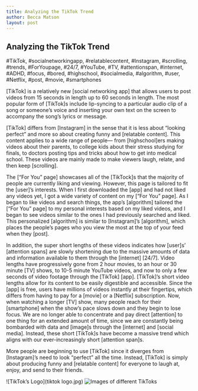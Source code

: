 ```yaml
---
title: Analyzing the TikTok Trend
author: Becca Matson
layout: post
---
```


## Analyzing the TikTok Trend

#TikTok, #socialnetworkingapp, #relatablecontent, #Instagram, #scrolling, #trends, #ForYoupage, #24/7, #YouTube, #TV, #attentionspan, #internet, #ADHD, #focus, #bored, #highschool, #socialmedia, #algorithm, #user, #Netflix, #post, #movie, #smartphones

[TikTok] is a relatively new [social networking app] that allows users to post videos from 15 seconds in length up to 60 seconds in length. The most popular form of [TikTok]s include lip-syncing to a particular audio clip of a song or someone’s voice and inserting your own text on the screen to accompany the song’s lyrics or message. 

[TikTok] differs from [Instagram] in the sense that it is less about “looking perfect” and more so about creating funny and [relatable content]. This content applies to a wide range of people— from [highschool]ers making videos about their parents, to college kids about their stress studying for finals, to doctors posting tips and tricks about how to get into medical school. These videos are mainly made to make viewers laugh, relate, and then keep [scrolling]. 

The [“For You” page] showcases all of the [TikTock]s that the majority of people are currently liking and viewing. However, this page is tailored to fit the [user]’s interests. When I first downloaded the [app] and had not liked any videos yet, I got a wide variety of content on my [“For You” page]. As I began to like videos and search things, the app’s [algorithm] tailored the [“For You” page] to my personal interests based on my liked videos, and I began to see videos similar to the ones I had previously searched and liked. This personalized [algorithm] is similar to [Instagram]’s [algorithm], which places the people’s pages who you view the most at the top of your feed when they [post].

In addition, the super short lengths of these videos indicates how [user]s’ [attention spans] are slowly shortening due to the massive amounts of data and information available to them through the [internet] [24/7]. Video lengths have progressively gone from 2 hour movies, to an hour or 30 minute [TV] shows, to 10-5 minute YouTube videos, and now to only a few seconds of video footage through the [TikTok] [app]. [TikTok]’s short video lengths allow for its content to be easily digestible and accessible. Since the [app] is free, users have millions of videos instantly at their fingertips, which differs from having to pay for a [movie] or a [Netflix] subscription. Now, when watching a longer [TV] show, many people reach for their [smartphone] when the show’s pace slows down and they begin to lose focus. We are no longer able to concentrate and pay direct [attention] to one thing for an extended amount of time, since we are constantly being bombarded with data and [image]s through the [internet] and [social media]. Instead, these short [TikTok]s have become a massive trend which aligns with our ever-increasingly short [attention span]s. 

More people are beginning to use [TikTok] since it diverges from [Instagram]’s need to look “perfect” all the time. Instead, [TikTok] is simply about producing funny and [relatable content] for everyone to laugh at, enjoy, and send to their friends. 

![TikTok’s Logo](tiktok logo.jpg)
![Images of different TikToks](tiktok.jpg)
